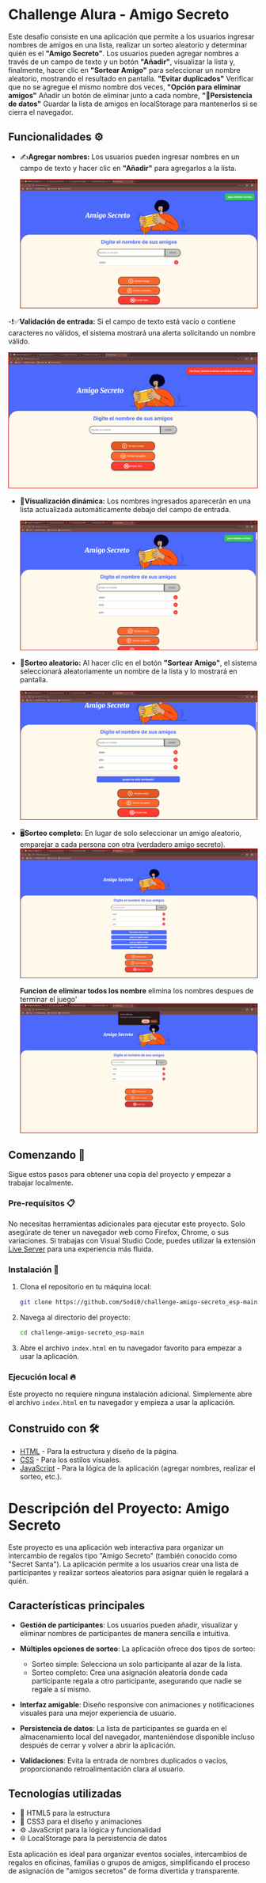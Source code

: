 # Challenge Alura - Amigo Secreto

Este desafío consiste en una aplicación que permite a los usuarios ingresar nombres de amigos en una lista, realizar un sorteo aleatorio y determinar quién es el **"Amigo Secreto"**. Los usuarios pueden agregar nombres a través de un campo de texto y un botón **"Añadir"**, visualizar la lista y, finalmente, hacer clic en **"Sortear Amigo"** para seleccionar un nombre aleatorio, mostrando el resultado en pantalla. **"Evitar duplicados"** Verificar que no se agregue el mismo nombre dos veces, **"Opción para eliminar amigos"** Añadir un botón de eliminar junto a cada nombre, **"💾Persistencia de datos"** Guardar la lista de amigos en localStorage para mantenerlos si se cierra el navegador.

## Funcionalidades ⚙️

- ✍️**Agregar nombres:** Los usuarios pueden ingresar nombres en un campo de texto y hacer clic en **"Añadir"** para agregarlos a la lista.

   ![Agregar nombre](./assets/readme/funcion1.png)

-❗✅**Validación de entrada:** Si el campo de texto está vacío o contiene caracteres no válidos, el sistema mostrará una alerta solicitando un nombre válido.

   ![Alerta de validación](./assets/readme/funcion2.png)

- 👀**Visualización dinámica:** Los nombres ingresados aparecerán en una lista actualizada automáticamente debajo del campo de entrada.

   ![Lista de nombres](./assets/readme/funcion3.png)

- 🎲**Sorteo aleatorio:** Al hacer clic en el botón **"Sortear Amigo"**, el sistema seleccionará aleatoriamente un nombre de la lista y lo mostrará en pantalla.

   ![Resultado sorteo](./assets/readme/funcion4.png)

 - 🖥️**Sorteo completo:** En lugar de solo seleccionar un amigo aleatorio, emparejar a cada persona con otra (verdadero amigo secreto).
   ![Resultado sorteo](./assets/readme/funcion5.png)

   **Funcion de eliminar todos los nombre** elimina los nombres despues de terminar el juego'
   ![Resultado de la eliminacion](./assets/readme/funcion6.png)

## Comenzando 🚀

Sigue estos pasos para obtener una copia del proyecto y empezar a trabajar localmente.

### Pre-requisitos 📋

No necesitas herramientas adicionales para ejecutar este proyecto. Solo asegúrate de tener un navegador web como Firefox, Chrome, o sus variaciones. Si trabajas con Visual Studio Code, puedes utilizar la extensión [Live Server](https://marketplace.visualstudio.com/items?itemName=ritwickdey.LiveServer) para una experiencia más fluida.

### Instalación 🔧

1. Clona el repositorio en tu máquina local:
    ```bash
    git clone https://github.com/Sodi0/challenge-amigo-secreto_esp-main.git
    ```

2. Navega al directorio del proyecto:
    ```bash
    cd challenge-amigo-secreto_esp-main
    ```

3. Abre el archivo `index.html` en tu navegador favorito para empezar a usar la aplicación.

### Ejecución local 🔥

Este proyecto no requiere ninguna instalación adicional. Simplemente abre el archivo `index.html` en tu navegador y empieza a usar la aplicación.

## Construido con 🛠️

- [HTML](https://developer.mozilla.org/en-US/docs/Web/HTML) - Para la estructura y diseño de la página.
- [CSS](https://developer.mozilla.org/en-US/docs/Web/CSS) - Para los estilos visuales.
- [JavaScript](https://developer.mozilla.org/en-US/docs/Web/JavaScript) - Para la lógica de la aplicación (agregar nombres, realizar el sorteo, etc.).
# Descripción del Proyecto: Amigo Secreto

Este proyecto es una aplicación web interactiva para organizar un intercambio de regalos tipo "Amigo Secreto" (también conocido como "Secret Santa"). La aplicación permite a los usuarios crear una lista de participantes y realizar sorteos aleatorios para asignar quién le regalará a quién.

## Características principales

- **Gestión de participantes**: Los usuarios pueden añadir, visualizar y eliminar nombres de participantes de manera sencilla e intuitiva.

- **Múltiples opciones de sorteo**: La aplicación ofrece dos tipos de sorteo:
  - Sorteo simple: Selecciona un solo participante al azar de la lista.
  - Sorteo completo: Crea una asignación aleatoria donde cada participante regala a otro participante, asegurando que nadie se regale a sí mismo.

- **Interfaz amigable**: Diseño responsive con animaciones y notificaciones visuales para una mejor experiencia de usuario.

- **Persistencia de datos**: La lista de participantes se guarda en el almacenamiento local del navegador, manteniéndose disponible incluso después de cerrar y volver a abrir la aplicación.

- **Validaciones**: Evita la entrada de nombres duplicados o vacíos, proporcionando retroalimentación clara al usuario.

## Tecnologías utilizadas

- 📄 HTML5 para la estructura
- 🎨 CSS3 para el diseño y animaciones
- ⚙️ JavaScript para la lógica y funcionalidad
- 🌐 LocalStorage para la persistencia de datos

Esta aplicación es ideal para organizar eventos sociales, intercambios de regalos en oficinas, familias o grupos de amigos, simplificando el proceso de asignación de "amigos secretos" de forma divertida y transparente.
